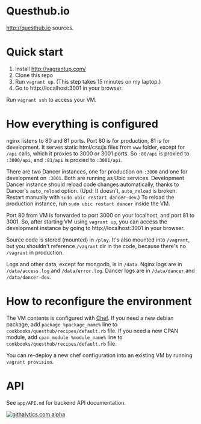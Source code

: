 Questhub.io
=========

http://questhub.io sources.

Quick start
=========

1. Install http://vagrantup.com/
2. Clone this repo
3. Run `vagrant up`.
(This step takes 15 minutes on my laptop.)
4. Go to http://localhost:3001 in your browser.

Run `vagrant ssh` to access your VM.

How everything is configured
=========

nginx listens to 80 and 81 ports. Port 80 is for production, 81 is for development.
It serves static html/css/js files from `www` folder, except for `/api` calls, which it proxies to 3000 or 3001 ports.
So `:80/api` is proxied to `:3000/api`, and `:81/api` is proxied to `:3001/api`.

There are two Dancer instances, one for production on `:3000` and one for development on `:3001`.
Both are running as Ubic services.
Development Dancer instance should reload code changes automatically, thanks to Dancer's `auto_reload` option. (Upd: It doesn't, `auto_reload` is broken. Restart manually with `sudo ubic restart dancer-dev`.)
To reload the production instance, run `sudo ubic restart dancer` inside the VM.

Port 80 from VM is forwarded to port 3000 on your localhost, and port 81 to 3001.
So, after starting VM using `vagrant up`, you can access the development instance by going to http://localhost:3001 in your browser.

Source code is stored (mounted) in `/play`. It's also mounted into `/vagrant`, but you shouldn't reference `/vagrant` dir in the code, because there's no `/vagrant` in production.

Logs and other data, except for mongodb, is in `/data`. Nginx logs are in `/data/access.log` and `/data/error.log`. Dancer logs are in `/data/dancer` and `/data/dancer-dev`.

How to reconfigure the environment
=========

The VM contents is configured with [Chef](http://www.opscode.com/chef/).
If you need a new debian package, add `package %package_name%` line to `cookbooks/questhub/recipes/default.rb` file.
If you need a new CPAN module, add `cpan_module %module_name%` line to `cookbooks/questhub/recipes/default.rb` file.

You can re-deploy a new chef configuration into an existing VM by running `vagrant provision`.

API
=========

See `app/API.md` for backend API documentation.

[![githalytics.com alpha](https://cruel-carlota.pagodabox.com/b51c1d8598e1739b36f08b6ff21a0622 "githalytics.com")](http://githalytics.com/berekuk/questhub)
